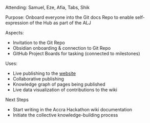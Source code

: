 Attending: Samuel, Eze, Afia, Tabs, Shik

Purpose: Onboard everyone into the Git docs Repo to enable self-expression of the Hub as part of the ALJ

Aspects:

- Invitation to the Git Repo
- Obsidian onboarding & connection to Git Repo
- GitHub Project Boards for tasking (connected to milestones)

Uses:

- Live publishing to the [website](docs.prisma.events)
- Collaborative publishing
- Knowledge graph of pages being published
- Live data visualization of contributions to the wiki

Next Steps
- Start writing in the Accra Hackathon wiki documentation
- Initiate the collective knowledge-building process
